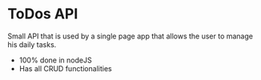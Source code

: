 # ToDos API

Small API that is used by a single page app that allows the user to manage his daily tasks.

* 100% done in nodeJS
* Has all CRUD functionalities

